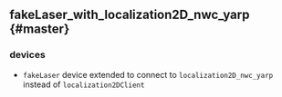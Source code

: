 fakeLaser_with_localization2D_nwc_yarp {#master}
-----------------------

### devices
* `fakeLaser` device extended to connect to `localization2D_nwc_yarp` instead of `localization2DClient`


